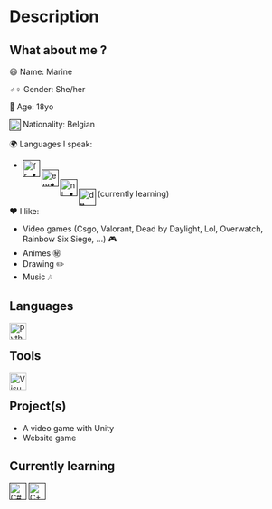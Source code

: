 # Description
## What about me ? 
😃 Name: Marine

♂️♀ Gender: She/her

🎂 Age: 18yo

[<img align="center" alt="Belgium" width="20px" src="https://upload.wikimedia.org/wikipedia/commons/6/65/Flag_of_Belgium.svg" />]() Nationality: Belgian

🌍 Languages I speak:
* [<img align="left" alt="fr" width="30px" src="https://upload.wikimedia.org/wikipedia/en/thumb/c/c3/Flag_of_France.svg/1200px-Flag_of_France.svg.png"/>]()
* [<img align="left" alt="eng" width="30px" src="https://upload.wikimedia.org/wikipedia/commons/thumb/a/a5/Flag_of_the_United_Kingdom_%281-2%29.svg/1200px-Flag_of_the_United_Kingdom_%281-2%29.svg.png"/>]()
* [<img align="left" alt="nl" width="30px" src="https://upload.wikimedia.org/wikipedia/commons/thumb/2/20/Flag_of_the_Netherlands.svg/255px-Flag_of_the_Netherlands.svg.png"/>]()
* [<img align="left" alt="de" width="30px" src="https://upload.wikimedia.org/wikipedia/en/thumb/b/ba/Flag_of_Germany.svg/1200px-Flag_of_Germany.svg.png"/>]() (currently learning)

❤️ I like:
* Video games (Csgo, Valorant, Dead by Daylight, Lol, Overwatch, Rainbow Six Siege, ...) 🎮
* Animes ㊙️
* Drawing ✏️
* Music 🎶

## Languages
[<img align="left" alt="Python" width="30px" src="https://upload.wikimedia.org/wikipedia/commons/thumb/c/c3/Python-logo-notext.svg/1200px-Python-logo-notext.svg.png" />](https://www.python.org)

<br>

## Tools
[<img align="left" alt="Visual Studio Code" width="30px" src="https://upload.wikimedia.org/wikipedia/commons/thumb/9/9a/Visual_Studio_Code_1.35_icon.svg/1024px-Visual_Studio_Code_1.35_icon.svg.png" />](https://code.visualstudio.com)

<br>

## Project(s)
* A video game with Unity
* Website game

## Currently learning

[<img aling="left" alt="C#" width="30px" src="https://upload.wikimedia.org/wikipedia/commons/thumb/0/0d/C_Sharp_wordmark.svg/1200px-C_Sharp_wordmark.svg.png" />]()
[<img aling="left" alt="C++" width="30px" src="https://upload.wikimedia.org/wikipedia/commons/thumb/1/18/ISO_C%2B%2B_Logo.svg/1200px-ISO_C%2B%2B_Logo.svg.png" />]()

